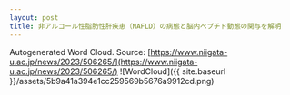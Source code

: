 ```yaml
---
layout: post
title: 非アルコール性脂肪性肝疾患（NAFLD）の病態と脳内ペプチド動態の関与を解明
---
```

Autogenerated Word Cloud.
Source\: [https://www.niigata-u.ac.jp/news/2023/506265/](https://www.niigata-u.ac.jp/news/2023/506265/)
![WordCloud]({{ site.baseurl }}/assets/5b9a41a394e1cc259569b5676a9912cd.png)